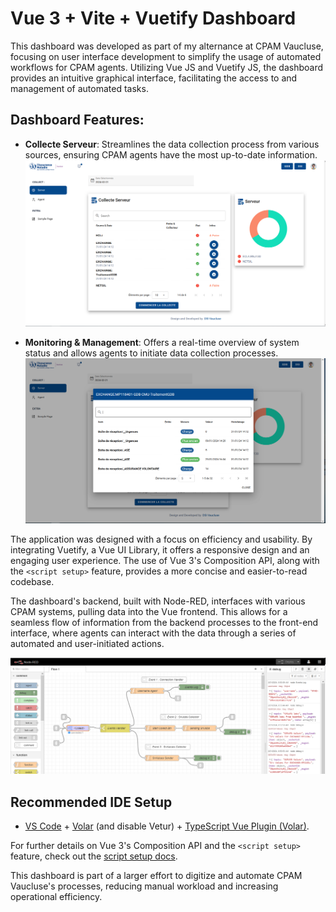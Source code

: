 # Vue 3 + Vite + Vuetify Dashboard

This dashboard was developed as part of my alternance at CPAM Vaucluse, focusing on user interface development to simplify the usage of automated workflows for CPAM agents. Utilizing Vue JS and Vuetify JS, the dashboard provides an intuitive graphical interface, facilitating the access to and management of automated tasks.

## Dashboard Features:

- **Collecte Serveur**: Streamlines the data collection process from various sources, ensuring CPAM agents have the most up-to-date information.
  ![Collecte Serveur](Images/Image1.png)

- **Monitoring & Management**: Offers a real-time overview of system status and allows agents to initiate data collection processes.
  ![Monitoring & Management](Images/Image2.png)

The application was designed with a focus on efficiency and usability. By integrating Vuetify, a Vue UI Library, it offers a responsive design and an engaging user experience. The use of Vue 3's Composition API, along with the `<script setup>` feature, provides a more concise and easier-to-read codebase.

The dashboard's backend, built with Node-RED, interfaces with various CPAM systems, pulling data into the Vue frontend. This allows for a seamless flow of information from the backend processes to the front-end interface, where agents can interact with the data through a series of automated and user-initiated actions.

![Serveur BackEnd](Images/Image3.png)

## Recommended IDE Setup

- [VS Code](https://code.visualstudio.com/) + [Volar](https://marketplace.visualstudio.com/items?itemName=Vue.volar) (and disable Vetur) + [TypeScript Vue Plugin (Volar)](https://marketplace.visualstudio.com/items?itemName=Vue.vscode-typescript-vue-plugin).

For further details on Vue 3's Composition API and the `<script setup>` feature, check out the [script setup docs](https://v3.vuejs.org/api/sfc-script-setup.html#sfc-script-setup).

This dashboard is part of a larger effort to digitize and automate CPAM Vaucluse's processes, reducing manual workload and increasing operational efficiency.
